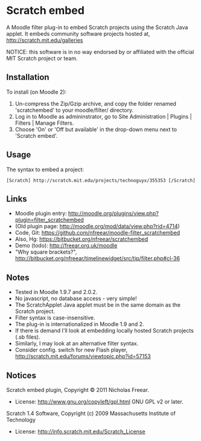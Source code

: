 Scratch embed
=============

A Moodle filter plug-in to embed Scratch projects using the Scratch Java applet. It embeds community software projects hosted at, <http://scratch.mit.edu/galleries>

NOTICE: this software is in no way endorsed by or affiliated with the official MIT Scratch project or team.

Installation
------------
To install (on Moodle 2):

1. Un-compress the Zip/Gzip archive, and copy the folder renamed 'scratchembed' to your moodle/filter/ directory.
2. Log in to Moodle as admininstrator, go to Site Administration | Plugins | Filters | Manage Filters.
3. Choose 'On' or 'Off but available' in the drop-down menu next to 'Scratch embed'.

Usage
-----
The syntax to embed a project:

    [Scratch] http://scratch.mit.edu/projects/technoguyx/355353 [/Scratch]

Links
-----
* Moodle plugin entry: <http://moodle.org/plugins/view.php?plugin=filter_scratchembed>
* (Old plugin page: <http://moodle.org/mod/data/view.php?rid=4714>)
* Code, Git: <https://github.com/nfreear/moodle-filter_scratchembed>
* Also, Hg:  <https://bitbucket.org/nfreear/scratchembed>
* Demo (todo): <http://freear.org.uk/moodle>
* "Why square brackets?", <http://bitbucket.org/nfreear/timelinewidget/src/tip/filter.php#cl-36>

Notes
-----
* Tested in Moodle 1.9.7 and 2.0.2.
* No javascript, no database access - very simple!
* The ScratchApplet Java applet must be in the same domain as the Scratch project.
* Filter syntax is case-insensitive.
* The plug-in is internationalized in Moodle 1.9 and 2.
* If there is demand I'll look at embedding locally hosted Scratch projects (.sb files).
* Similarly, I may look at an alternative filter syntax.
* Consider config. switch for new Flash player, <http://scratch.mit.edu/forums/viewtopic.php?id=57153>

Notices
-------
Scratch embed plugin, Copyright © 2011 Nicholas Freear.

* License: <http://www.gnu.org/copyleft/gpl.html> GNU GPL v2 or later.

Scratch 1.4 Software, Copyright (c) 2009 Massachusetts Institute of Technology

* License: <http://info.scratch.mit.edu/Scratch_License>
